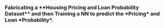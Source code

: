 <h3> 
Fabricating a **Housing Pricing and Loan Probability Dataset** and then Training a NN to predict the *Pricing* and Loan *Probability*.
</h3>
